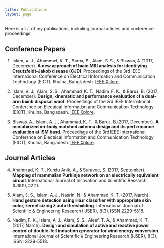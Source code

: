 ```yaml
---
title: Publications
layout: page
---
```


Here is a list of my publications, including journal articles and conference proceedings.

## Conference Papers

1. Islam, A. J., Ahammad, K. T., Barua, B., Alam, S. S., & Biswas, A.(2017, December). **A new approach of brain MRI analysis for identifying Creutzfeldt-Jakob disease (CJD)**. Proceedings of the 3rd IEEE International Conference on Electrical Information and Communication Technology (EICT), Khulna, Bangladesh. [IEEE Xplore](http://ieeexplore.ieee.org/stamp/stamp.jsp?tp=&arnumber=8275191&isnumber=8275120).

2. Islam, A. J., Alam, S. S., Ahammad, K. T., Nadim, F. K., & Barua, B. (2017, December). **Design, kinematic and performance evaluation of a dual-arm bomb disposal robot**. Proceedings of the 3rd IEEE International Conference on Electrical Information and Communication Technology (EICT), Khulna, Bangladesh. [IEEE Xplore](http://ieeexplore.ieee.org/stamp/stamp.jsp?tp=&arnumber=8275193&isnumber=8275120).

3. Biswas, A., Islam, A. J., Ahammad, K. T., & Barua, B.(2017, December). **A miniaturized on-body matched antenna design and its performance evaluation at ISM band**. Proceedings of the 3rd IEEE International Conference on Electrical Information and Communication Technology (EICT), Khulna, Bangladesh. [IEEE Xplore](http://ieeexplore.ieee.org/stamp/stamp.jsp?tp=&arnumber=8275170&isnumber=8275120).

## Journal Articles

4. Ahammad, K. T., Kundu Anik, A., & Suravee, S. (2017, September). **Mapping of mammalian Purkinje network on an electrically equivalent circuit**. International Journal of Innovation and Scientific Research (IJISR), 27(1). 

5. Alam, S. S., Islam, A. J., Nasrin, N., & Ahammad, K. T. (2017, March). **Hand gesture detection using Haar classifier with appropriate skin color, kernel sizing & auto thresholding**. International Journal of Scientific & Engineering Research (IJSER), 8(3). ISSN 2229-5518.

6. Nadim, F. K., Islam, A. J., Alam, S. S., Aleef, T. A., & Ahammad, K. T. (2017, March). **Design and simulation of active and reactive power control of double-fed induction generator for wind energy conversion**. International Journal of Scientific & Engineering Research (IJSER), 8(3), ISSN: 2229-5518.



